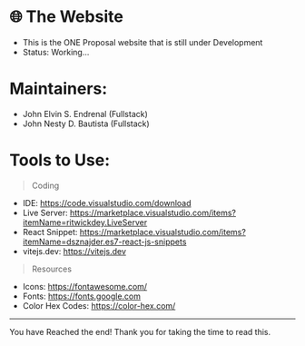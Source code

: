 # 🌐 The Website
- This is the ONE Proposal website that is still under Development
- Status: Working...

# Maintainers:
- John Elvin S. Endrenal (Fullstack)
- John Nesty D. Bautista (Fullstack)

# Tools to Use: 

> Coding
- IDE: https://code.visualstudio.com/download
- Live Server: https://marketplace.visualstudio.com/items?itemName=ritwickdey.LiveServer
- React Snippet: https://marketplace.visualstudio.com/items?itemName=dsznajder.es7-react-js-snippets
- vitejs.dev: https://vitejs.dev

> Resources
- Icons: https://fontawesome.com/
- Fonts: https://fonts.google.com
- Color Hex Codes: https://color-hex.com/ 



-----------------------------------------------------------------------------------------------------------------------------------------------------------
You have Reached the end! Thank you for taking the time to read this.
